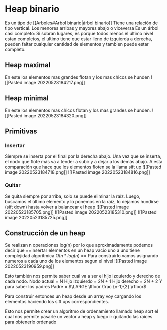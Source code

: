 # Heap binario
Es un tipo de [[Arboles#Arbol binario|árbol binario]]
Tiene una relación de tipo vertical. Los menores arribas y mayores abajo o viceversa
Es un árbol casi completo: Si sobran lugares, es porque todos menos el ultimo nivel estan completos, el ultimo tiene que estar lleno de izquierda a derecha, pueden faltar cualquier cantidad de elementos y tambien puede estar completo. 

## Heap maximal
En este los elementos mas grandes flotan y los mas chicos se hunden
![[Pasted image 20220523184217.png]]

## Heap minimal
En este los elementos mas chicos flotan y los mas grandes se hunden.
![[Pasted image 20220523184320.png]]

## Primitivas
### Insertar
Siempre se inserta por el final por la derecha abajo. Una vez que se inserta, el nodo que flote más va a tender a subir y a dejar a los demás abajo.  A esta comparación que hace que los elementos floten se la llama sift up
![[Pasted image 20220523184718.png]]
![[Pasted image 20220523184816.png]]

### Quitar
Se quita siempre por arriba, solo se puede eliminar la raíz. Luego, buscamos el último elemento y lo ponemos en la raíz, lo dejamos hundirse (sift down) hasta volver a balancear el heap
![[Pasted image 20220523185705.png]]
![[Pasted image 20220523185310.png]]
![[Pasted image 20220523185725.png]]

## Construcción de un heap
Se realizan n operaciones log(n) por lo que aproximadamente podemos decir que
==insertar elementos en un heap vacio uno a uno tiene complejidad algorítmica $O(n*log(n)$ ==
Para construirlo vamos asignando numeros a cada uno de los elementos segun el nivel
![[Pasted image 20220523190959.png]]

Esto también nos permite saber cuál va a ser el hijo izquierdo y derecho de cada nodo. 
Nodo actual = N
Hijo izquierdo = 2N + 1
Hijo derecho = 2N + 2
Y para saber los padres
Padre = $\LARGE \lfloor \frac {n-1}{2} \rfloor$ 

Para construir entonces un heap desde un array voy cargando los elementos haciendo los sift ups correspondientes.

Esto nos permite crear un algoritmo de ordenamiento llamado heap sort el cual nos permite pasarle un vector a heap y luego ir quitando las raices para obtenerlo ordenado